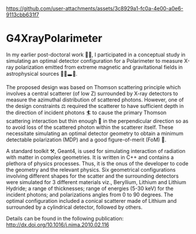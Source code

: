 

https://github.com/user-attachments/assets/3c8929a1-fc0a-4e00-a0e6-9113cbb631f7

# G4XrayPolarimeter
In my earlier post-doctoral work 🧑‍🎓, I participated in a conceptual study in simulating an optimal detector configuration for a Polarimeter to measure X-ray polarization emitted from extreme magnetic and gravitational fields in astrophysical sources 🚀🌌🕳️🌟.

The proposed design was based on Thomson scattering principle which involves a central scatterer (of low Z) surrounded by X-ray detectors to measure the azimuthal distribution of scattered photons. However, one of the design constraints ⚖️ required the scatterer to have sufficient depth in the direction of incident photons 🏄 to cause the primary Thomson scattering interaction but thin enough 🎣 in the perpendicular direction so as to avoid loss of the scattered photon within the scatterer itself. These necessitate simulating an optimal detector geometry to obtain a minimum detectable polarization (MDP) and a good figure-of-merit (FoM) 🎯.

A standard toolkit ⚒️, Geant4, is used for simulating interaction of radiation with matter in complex geometries. It is written in C++ and contains a plethora of physics processes. Thus, it is the onus of the developer to code the geometry and the relevant physics. Six geometrical configurations involving different shapes for the scatter and the surrounding detectors were simulated for 3 different materials viz., Beryllium, Lithium and Lithium Hydride; a range of thicknesses; range of energies (5-30 keV) for the incident photons; and polarizations angles from 0 to 90 degrees. The optimal configuration included a conical scatterer made of Lithium and surrounded by a cylindrical detector, followed by others.

Details can be found in the following publication: http://dx.doi.org/10.1016/j.nima.2010.02.116
